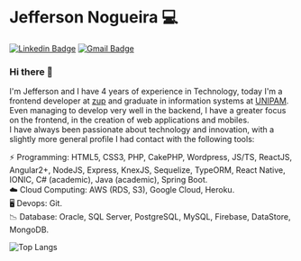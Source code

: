 

# Jefferson Nogueira 💻
[![Linkedin Badge](https://img.shields.io/badge/linkedin-%230077B5.svg?&style=for-the-badge&logo=linkedin&logoColor=white&link=https://www.linkedin.com/in/jeff-nogueira/)](https://www.linkedin.com/in/jeff-nogueira/)
[![Gmail Badge](https://img.shields.io/badge/gmail-%23D14836.svg?&style=for-the-badge&logo=gmail&logoColor=white&link=jefferson.nogueira.0180@gmail.com)](mailto:jefferson.nogueira.0180@gmail.com)
<!-- <img src="https://komarev.com/ghpvc/?username=jeffnogueira&color=919191" alt="jeffnogueira" /> -->


### Hi there 👋

I'm Jefferson and I have 4 years of experience in Technology, today I'm a frontend developer at [zup](https://www.zup.com.br/) and graduate in information systems at [UNIPAM](https://unipam.edu.br/). <br />
Even managing to develop very well in the backend, I have a greater focus on the frontend, in the creation of web applications and mobiles.<br />
I have always been passionate about technology and innovation, with a slightly more general profile I had contact with the following tools:

⚡ Programming: HTML5, CSS3, PHP, CakePHP, Wordpress, JS/TS, ReactJS, Angular2+, NodeJS, Express, KnexJS, Sequelize, TypeORM, React Native, IONIC, C# (academic), Java (academic), Spring Boot. <br />
☁️ Cloud Computing: AWS (RDS, S3), Google Cloud, Heroku. <br />
🖥️ Devops: Git. <br />
📉 Database: Oracle, SQL Server, PostgreSQL, MySQL, Firebase, DataStore, MongoDB. <br />

![Top Langs](https://github-readme-stats.vercel.app/api/top-langs/?username=jeffnogueira&langs_count=5&layout=compact)
